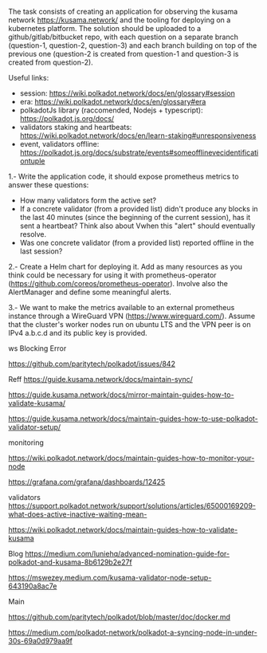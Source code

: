 The task consists of creating an application for observing the kusama network https://kusama.network/ and the tooling
for deploying on a kubernetes platform. The solution should be uploaded to a github/gitlab/bitbucket repo, with each
question on a separate branch (question-1, question-2, question-3) and each branch building on top of the previous one
(question-2 is created from question-1 and question-3 is created from question-2).

Useful links:
- session: https://wiki.polkadot.network/docs/en/glossary#session
- era: https://wiki.polkadot.network/docs/en/glossary#era
- polkadotJs library (raccomended, Nodejs + typescript): https://polkadot.js.org/docs/
- validators staking and heartbeats: https://wiki.polkadot.network/docs/en/learn-staking#unresponsiveness
- event, validators offline: https://polkadot.js.org/docs/substrate/events#someofflinevecidentificationtuple


1.- Write the application code, it should expose prometheus metrics to answer these questions:

* How many validators form the active set?
* If a concrete validator (from a provided list) didn't produce any blocks in the last 40 minutes (since the beginning of the current session), has it sent a heartbeat? Think also about Vwhen this "alert" should eventually resolve.
* Was one concrete validator (from a provided list) reported offline in the last session? 

2.- Create a Helm chart for deploying it. Add as many resources as you think could be necessary for using 
it with prometheus-operator (https://github.com/coreos/prometheus-operator). Involve also the AlertManager and define some meaningful alerts.

3.- We want to make the metrics available to an external prometheus instance through a WireGuard VPN
(https://www.wireguard.com/). Assume that the cluster's worker nodes run on ubuntu LTS and the VPN peer is on IPv4
a.b.c.d and its public key is provided.



ws Blocking Error

https://github.com/paritytech/polkadot/issues/842


Reff
https://guide.kusama.network/docs/maintain-sync/

https://guide.kusama.network/docs/mirror-maintain-guides-how-to-validate-kusama/


https://guide.kusama.network/docs/maintain-guides-how-to-use-polkadot-validator-setup/


monitoring

https://wiki.polkadot.network/docs/maintain-guides-how-to-monitor-your-node

https://grafana.com/grafana/dashboards/12425


validators
https://support.polkadot.network/support/solutions/articles/65000169209-what-does-active-inactive-waiting-mean-


https://wiki.polkadot.network/docs/maintain-guides-how-to-validate-kusama







Blog
https://medium.com/luniehq/advanced-nomination-guide-for-polkadot-and-kusama-8b6129b2e27f

https://mswezey.medium.com/kusama-validator-node-setup-643190a8ac7e





Main

https://github.com/paritytech/polkadot/blob/master/doc/docker.md

https://medium.com/polkadot-network/polkadot-a-syncing-node-in-under-30s-69a0d979aa9f